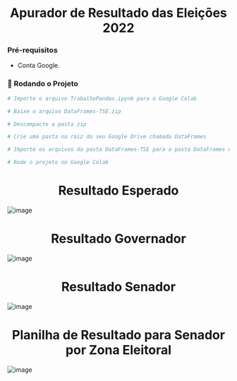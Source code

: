 <h1 align="center">Apurador de Resultado das Eleições 2022</h1>

### Pré-requisitos

- Conta Google.

### 🎲 Rodando o Projeto

```bash
# Importe o arquivo TrabalhoPandas.ipynb para o Google Colab

# Baixe o arquivo DataFrames-TSE.zip

# Descompacte a pasta zip 

# Crie uma pasta na raiz do seu Google Drive chamada DataFrames

# Importe os arquivos da pasta DataFrames-TSE para a pasta DataFrames do seu Drive

# Rode o projeto no Google Colab

```
<h1 align="center">Resultado Esperado</h1>

![image](https://user-images.githubusercontent.com/46933253/198588673-8d02b47d-eb50-48b2-8145-c52405735def.png)

<h1 align="center">Resultado Governador</h1>

![image](https://user-images.githubusercontent.com/46933253/198590074-7533f504-709e-453a-9304-570d72204ea7.png)

<h1 align="center">Resultado Senador</h1>

![image](https://user-images.githubusercontent.com/46933253/198590167-4e22b6af-7ed0-465c-9301-fbd75707ca31.png)

<h1 align="center">Planilha de Resultado para Senador por Zona Eleitoral</h1>

![image](https://user-images.githubusercontent.com/46933253/198590251-a9bdab8b-0cd9-4d2d-95a6-6513b83d326c.png)

